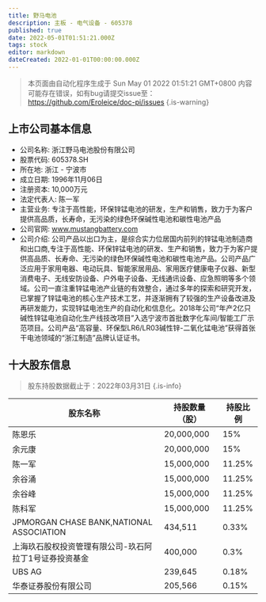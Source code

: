 ```yaml
---
title: 野马电池
description: 主板 - 电气设备 - 605378
published: true
date: 2022-05-01T01:51:21.000Z
tags: stock
editor: markdown
dateCreated: 2022-01-01T00:00:00.000Z
---
```


> 本页面由自动化程序生成于 Sun May 01 2022 01:51:21 GMT+0800
> 内容可能存在错误，如有bug请提交issue至：https://github.com/Eroleice/doc-pi/issues
{.is-warning}

## 上市公司基本信息
- 公司名称: 浙江野马电池股份有限公司
- 股票代码: 605378.SH
- 所在地: 浙江 - 宁波市
- 成立日期: 1996年11月06日
- 注册资本: 10,000万元
- 法定代表人: 陈一军
- 主营业务: 专注于高性能，环保锌锰电池的研发，生产和销售，致力于为客户提供高品质，长寿命，无污染的绿色环保碱性电池和碳性电池产品
- 公司官网: www.mustangbattery.com
- 公司介绍: 公司产品以出口为主，是综合实力位居国内前列的锌锰电池制造商和出口商,专注于高性能、环保锌锰电池的研发、生产和销售，致力于为客户提供高品质、长寿命、无污染的绿色环保碱性电池和碳性电池产品。公司产品广泛应用于家用电器、电动玩具、智能家居用品、家用医疗健康电子仪器、新型消费电子、无线安防设备、户外电子设备、无线通讯设备、应急照明等多个领域。公司一直注重锌锰电池产业链的有效整合，通过多年的探索和研究开发，已掌握了锌锰电池的核心生产技术工艺，并逐渐拥有了较强的生产设备改进及再研发能力，实现锌锰电池生产的自动化和信息化。2018年公司“年产2亿只碱性锌锰电池自动化生产线技改项目”入选宁波市首批数字化车间/智能工厂示范项目。公司产品“高容量、环保型LR6/LR03碱性锌-二氧化锰电池”获得首张干电池领域的“浙江制造”品牌认证证书。


## 十大股东信息
> 股东持股数据截止于：2022年03月31日
{.is-info}

| 股东名称 | 持股数量（股） | 持股比例 |
| --- | --- | --- |
| 陈恩乐 | 20,000,000 | 15% |
| 余元康 | 20,000,000 | 15% |
| 陈一军 | 15,000,000 | 11.25% |
| 余谷涌 | 15,000,000 | 11.25% |
| 余谷峰 | 15,000,000 | 11.25% |
| 陈科军 | 15,000,000 | 11.25% |
| JPMORGAN CHASE BANK,NATIONAL ASSOCIATION | 434,511 | 0.33% |
| 上海玖石股权投资管理有限公司-玖石阿拉丁1号证券投资基金 | 400,000 | 0.3% |
| UBS   AG | 239,645 | 0.18% |
| 华泰证券股份有限公司 | 205,566 | 0.15% |





